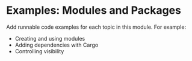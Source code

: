# Examples: Modules and Packages

Add runnable code examples for each topic in this module. For example:

- Creating and using modules
- Adding dependencies with Cargo
- Controlling visibility